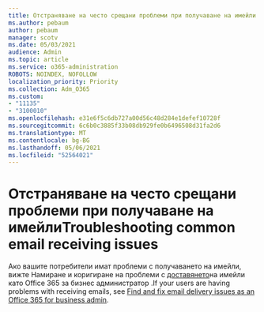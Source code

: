 ```yaml
---
title: Отстраняване на често срещани проблеми при получаване на имейли
ms.author: pebaum
author: pebaum
manager: scotv
ms.date: 05/03/2021
audience: Admin
ms.topic: article
ms.service: o365-administration
ROBOTS: NOINDEX, NOFOLLOW
localization_priority: Priority
ms.collection: Adm_O365
ms.custom:
- "11135"
- "3100010"
ms.openlocfilehash: e31e6f5c6db727a00d56c48d284e1defef10728f
ms.sourcegitcommit: 6c6b0c3885f33b08db929fe0b6496508d31fa2d6
ms.translationtype: MT
ms.contentlocale: bg-BG
ms.lasthandoff: 05/06/2021
ms.locfileid: "52564021"
---
```

# <a name="troubleshooting-common-email-receiving-issues"></a><span data-ttu-id="42130-102">Отстраняване на често срещани проблеми при получаване на имейли</span><span class="sxs-lookup"><span data-stu-id="42130-102">Troubleshooting common email receiving issues</span></span>

<span data-ttu-id="42130-103">Ако вашите потребители имат проблеми с получаването на имейли, вижте Намиране и коригиране на проблеми с [доставянето](https://docs.microsoft.com/exchange/troubleshoot/email-delivery/email-delivery-issues)на имейли като Office 365 за бизнес администратор .</span><span class="sxs-lookup"><span data-stu-id="42130-103">If your users are having problems with receiving emails, see [Find and fix email delivery issues as an Office 365 for business admin](https://docs.microsoft.com/exchange/troubleshoot/email-delivery/email-delivery-issues).</span></span>